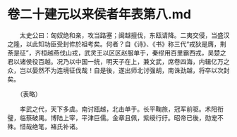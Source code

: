 # 卷二十建元以来侯者年表第八.md

　　太史公曰：匈奴绝和亲，攻当路塞；闽越擅伐，东瓯请降。二夷交侵，当盛汉之隆，以此知功臣受封侔於祖考矣。何者？自《诗》、《书》称三代“戎狄是膺，荆荼是征”，齐桓越燕伐山戎，武灵王以区区赵服单于，秦缪用百里霸西戎，吴楚之君以诸侯役百越。况乃以中国一统，明天子在上，兼文武，席卷四海，内辑亿万之众，岂以晏然不为连境征伐哉！自是後，遂出师北讨强胡，南诛劲越，将卒以次封矣。

　　（表略）

　　孝武之代，天下多虞。南讨瓯越，北击单于。长平鞠旅，冠军前驱。术阳衔璧，临蔡破禺。博陆上宰，平津巨儒。金章且佩，紫绶行纡。昭帝已後，勋宠不殊。惜哉绝笔，褚氏补诸。

　　